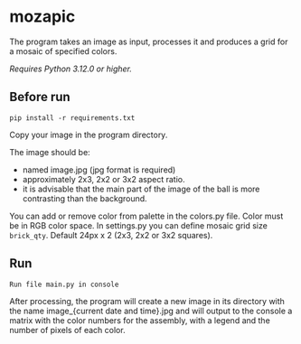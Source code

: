 # mozapic

The program takes an image as input, processes it and produces a grid for a mosaic of specified colors.

_Requires Python 3.12.0 or higher._

## Before run

`pip install -r requirements.txt`

Copy your image in the program directory.

The image should be:

- named image.jpg (jpg format is required)
- approximately 2x3, 2x2 or 3x2 aspect ratio.
- it is advisable that the main part of the image of the ball is more contrasting than the background.

You can add or remove color from palette in the colors.py file. Color must be in RGB color space.
In settings.py you can define mosaic grid size `brick_qty`. Default 24px x 2 (2x3, 2x2 or 3x2 squares).

## Run

`Run file main.py in console`

After processing, the program will create a new image in its directory with the name
image\_{current date and time}.jpg and will output to the console a matrix with the color numbers for the assembly, with a legend and the number of pixels of each color.
